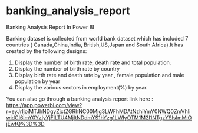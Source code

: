 # banking_analysis_report
Banking Analysis Report In Power BI


Banking dataset is collected from world bank dataset which has included 7 countries (
Canada,China,India, British,US,Japan and South Africa).It has created by the following designs:
  1.  Display the number of birth rate, death rate and total population.
  2.  Display the number of birth rate by country
  3.  Display birth rate and death rate by year , female population and male population by
      year
  4.  Display the various sectors in employment(%) by year.


You can also go through a banking analysis report link here : https://app.powerbi.com/view?r=eyJrIjoiMTJhNDgyZjctZGRhNC00Mjg3LWFhMDAtNzhiYmY0NWQ0ZmVhIiwidCI6ImY0YzIyYjFlLTU4MjItNDdmYS1hYzg1LWIyOTM1M2I1NTgzYSIsImMiOjEwfQ%3D%3D
